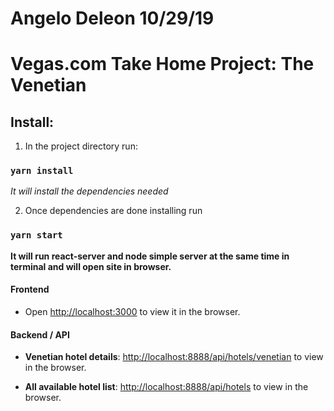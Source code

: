 # Angelo Deleon 10/29/19

# Vegas.com Take Home Project: The Venetian

## Install:

1. In the project directory run:

### `yarn install`

_It will install the dependencies needed_

2. Once dependencies are done installing run

### `yarn start`

**It will run react-server and node simple server at the same time in terminal and will open site in browser.**

#### Frontend

- Open [http://localhost:3000](http://localhost:3000) to view it in the browser.

#### Backend / API

- **Venetian hotel details**: [http://localhost:8888/api/hotels/venetian](http://localhost:8888/api/hotels/venetian) to view in the browser.

- **All available hotel list**: [http://localhost:8888/api/hotels](http://localhost:8888/api/hotels) to view in the browser.
